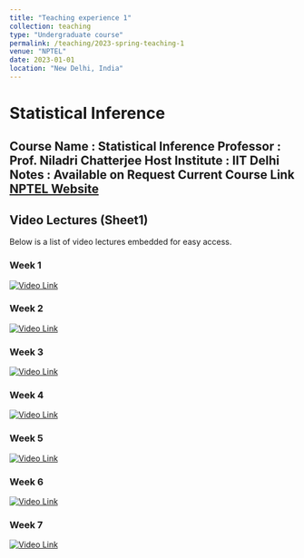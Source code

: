 ```yaml
---
title: "Teaching experience 1"
collection: teaching
type: "Undergraduate course"
permalink: /teaching/2023-spring-teaching-1
venue: "NPTEL"
date: 2023-01-01
location: "New Delhi, India"
---
```

# Statistical Inference

Course Name : Statistical Inference
Professor : Prof. Niladri Chatterjee 
Host Institute :   IIT Delhi
Notes : Available on Request
Current Course Link [NPTEL Website](https://onlinecourses.nptel.ac.in/noc20_ma19/preview)
---
## Video Lectures (Sheet1)

Below is a list of video lectures embedded for easy access.

### Week 1

[![Video Link](https://img.youtube.com/vi/6fwoyNXvklY/0.jpg)](https://youtu.be/6fwoyNXvklY)

<!-- <iframe width="560" height="315" src="https://www.youtube.com/embed/6fwoyNXvklY" frameborder="0" allowfullscreen></iframe> -->

### Week 2

[![Video Link](https://img.youtube.com/vi/MeLaBrJmi2c/0.jpg)](https://youtu.be/MeLaBrJmi2c)

<!-- <iframe width="560" height="315" src="https://www.youtube.com/embed/MeLaBrJmi2c" frameborder="0" allowfullscreen></iframe> -->

### Week 3

[![Video Link](https://img.youtube.com/vi/5IhHbxKq2Os/0.jpg)](https://youtu.be/5IhHbxKq2Os)

<!-- <iframe width="560" height="315" src="https://www.youtube.com/embed/5IhHbxKq2Os" frameborder="0" allowfullscreen></iframe> -->

### Week 4

[![Video Link](https://img.youtube.com/vi/Pwgj4CLb4qU/0.jpg)](https://youtu.be/Pwgj4CLb4qU)

<!-- <iframe width="560" height="315" src="https://www.youtube.com/embed/Pwgj4CLb4qU" frameborder="0" allowfullscreen></iframe> -->

### Week 5

[![Video Link](https://img.youtube.com/vi/Yz_t-AjkEc0/0.jpg)](https://youtu.be/Yz_t-AjkEc0)

<!-- <iframe width="560" height="315" src="https://www.youtube.com/embed/Yz_t-AjkEc0" frameborder="0" allowfullscreen></iframe> -->

### Week 6

[![Video Link](https://img.youtube.com/vi/Kb4PI2BTOE4/0.jpg)](https://youtu.be/Kb4PI2BTOE4)

<!-- <iframe width="560" height="315" src="https://www.youtube.com/embed/Kb4PI2BTOE4" frameborder="0" allowfullscreen></iframe> -->

### Week 7

[![Video Link](https://img.youtube.com/vi/0dUA5E_bjB0/0.jpg)](https://youtu.be/0dUA5E_bjB0)

<!-- <iframe width="560" height="315" src="https://www.youtube.com/embed/0dUA5E_bjB0" frameborder="0" allowfullscreen></iframe> -->
